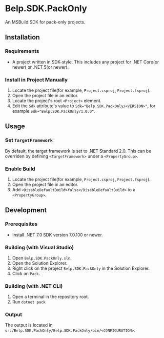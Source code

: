 # Belp.SDK.PackOnly
An MSBuild SDK for pack-only projects.

## Installation

### Requirements
- A project written in SDK-style. This includes any project for .NET Core(or newer) or .NET 5(or newer).

### Install in Project Manually
1. Locate the project file(for example, `Project.csproj`, `Project.fsproj`).
1. Open the project file in an editor.
1. Locate the project's root `<Project>` element.
1. Edit the `Sdk` attribute's value to `Sdk="Belp.SDK.PackOnly/<VERSION>"`, for example `Sdk="Belp.SDK.PackOnly/1.0.0"`.

## Usage

### Set `TargetFramework`
By default, the target framework is set to .NET Standard 2.0. This can be overriden by defining `<TargetFramework>` under a `<PropertyGroup>`.

### Enable Build
1. Locate the project file(for example, `Project.csproj`, `Project.fsproj`).
1. Open the project file in an editor.
1. Add `<DisableDefaultBuild>false</DisableDefaultBuild>` to a `<PropertyGroup>`.

## Development

### Prerequisites
- Install .NET 7.0 SDK version 7.0.100 or newer.

### Building (with Visual Studio)
1. Open `Belp.SDK.PackOnly.sln`.
1. Open the Solution Explorer.
1. Right click on the project `Belp.SDK.PackOnly` in the Solution Explorer.
1. Click on `Pack`.

### Building (with .NET CLI)
1. Open a terminal in the repository root.
1. Run `dotnet pack`

### Output
The output is located in `src/Belp.SDK.PackOnly/Belp.SDK.PackOnly/bin/<CONFIGURATION>`.
